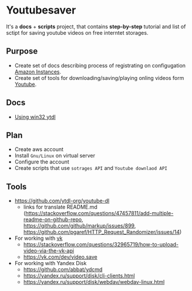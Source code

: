 # Youtubesaver

It's a **docs** + **scripts** project, that contains **step-by-step** tutorial and list of sctipt for saving youtube videos on free interntet storages.

## Purpose

- Create set of docs describing process of registrating on configugation [Amazon Instances](https://aws.amazon.com/en/ec2/?ft=n). 
- Create set of tools for downloading/saving/playing onling videos form [Youtube](youtube.com).

## Docs

- [Using win32 ytdl](win32ytdl.md)

## Plan
- Create aws account
- Install `Gnu/Linux` on virtual server
- Configure the account
- Create scripts that use `sotrages API` and `Youtube downlaod API`

## Tools

- https://github.com/ytdl-org/youtube-dl
    - links for translate README.md (https://stackoverflow.com/questions/47457811/add-multiple-readme-on-github-repo, https://github.com/github/markup/issues/899, https://github.com/pgaref/HTTP_Request_Randomizer/issues/14)
- For working with [vk](vk.com)
    - https://stackoverflow.com/questions/32965719/how-to-upload-video-via-the-vk-api
    - https://vk.com/dev/video.save
-  For working with Yandex Disk
    - https://github.com/abbat/ydcmd
    - https://yandex.ru/support/disk/cli-clients.html
    - https://yandex.ru/support/disk/webdav/webdav-linux.html

